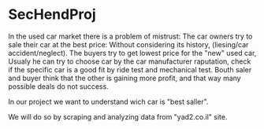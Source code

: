# SecHendProj
In the used car market there is a problem of mistrust:
    The car owners try to sale their car at the best price:
        Without considering its history, (liesing/car accident/neglect).
    The buyers try to get lowest price for the "new" used car,
        Usualy he can try to choose car by the car manufacturer raputation,
        check if the specific car is a good fit by ride test and mechanical test.
    Bouth saler and buyer think that the other is gaining more profit,
    and that way many possible deals do not success.
    
In our project we want to understand wich car is "best saller".

We will do so by scraping and analyzing data from "yad2.co.il" site.
